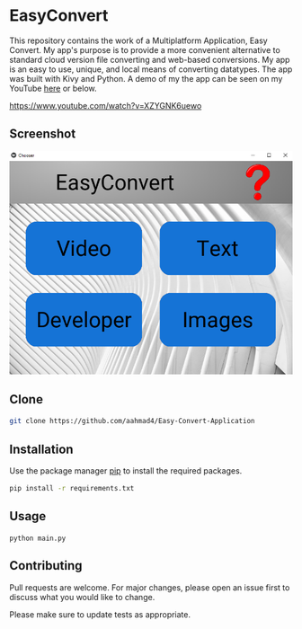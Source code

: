 # EasyConvert 

This repository contains the work of a Multiplatform Application, Easy Convert. My app's purpose is to provide a more convenient alternative to standard cloud version file converting and web-based conversions. My app is an easy to use, unique, and local means of converting datatypes. The app was built with Kivy and Python. A demo of my the app can be seen on my YouTube [here](https://www.youtube.com/watch?v=XZYGNK6uewo) or below.

https://www.youtube.com/watch?v=XZYGNK6uewo

## Screenshot

![](screenshot1.png)

## Clone
```bash
git clone https://github.com/aahmad4/Easy-Convert-Application
```

## Installation

Use the package manager [pip](https://pip.pypa.io/en/stable/) to install the required packages.
```bash
pip install -r requirements.txt
```

## Usage
```
python main.py
```

## Contributing

Pull requests are welcome. For major changes, please open an issue first to discuss what you would like to change.

Please make sure to update tests as appropriate.



